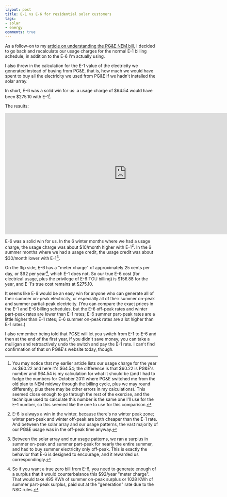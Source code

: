 ```yaml
---
layout: post
title: E-1 vs E-6 for residential solar customers
tags:
- solar
- energy
comments: true
---
```

As a follow-on to my [article on understanding the PG&E NEM bill](http://blog.metamatt.com/blog/2012/11/09/one-year-of-solar-power/), I decided to go back and recalculate our usage charges for the normal E-1 billing schedule, in addition to the E-6 I'm actually using.

I also threw in the calculation for the E-1 value of the electricity we
generated instead of buying from PG&E, that is, how much we would have spent
to buy all the electricity we used from PG&E if we hadn't installed the solar
array.

In short, E-6 was a solid win for us: a usage charge of $64.54 would have been
$275.10 with E-1[^1].

The results:

<iframe width='800' height='400' frameborder='0' src='https://docs.google.com/spreadsheet/pub?key=0AvFfqLY9cNwzdHZUWDlROU1QNldhdm85Y1RsUXRrakE&output=html&widget=true'></iframe>

E-6 was a solid win for us. In the 6 winter months where we had a usage
charge, the usage charge was about $10/month higher with E-1[^2]. In the 6 summer
months where we had a usage credit, the usage credit was about $30/month lower
with E-1[^3].

On the flip side, E-6 has a "meter charge" of approximately 25 cents per day,
or $92 per year[^4], which E-1 does not. So our true E-6 cost (for electrical
usage, plus the privilege of E-6 TOU billing) is $156.88 for the year, and
E-1's true cost remains at $275.10.

It seems like E-6 would be an easy win for anyone who can generate all of
their summer on-peak electricity, or especially all of their summer on-peak
and summer partial-peak electricity. (You can compare the exact prices in the
E-1 and E-6 billing schedules, but the E-6 off-peak rates and winter part-peak
rates are lower than E-1 rates; E-6 summer part-peak rates are a little higher
than E-1 rates; E-6 summer on-peak rates are a lot higher than E-1 rates.)

I also remember being told that PG&E will let you switch from E-1 to E-6 and
then at the end of the first year, if you didn't save money, you can take a
mulligan and retroactively undo the switch and pay the E-1 rate. I can't find
confirmation of that on PG&E's website today, though.

[^1]: You may notice that my earlier article lists our usage charge for the year as $60.22 and here it's $64.54; the difference is that $60.22 is PG&E's number and $64.54 is my calculation for what it should be (and I had to fudge the numbers for October 2011 where PG&E switched me from the old plan to NEM midway through the billing cycle, plus we may round differently, plus there may be other errors in my calculations). This seemed close enough to go through the rest of the exercise, and the technique used to calculate this number is the same one I'll use for the E-1 number, so this seemed like the one to use for this comparison.

[^2]: E-6 is always a win in the winter, because there's no winter peak zone; winter part-peak and winter off-peak are both cheaper than the E-1 rate. And between the solar array and our usage patterns, the vast majority of our PG&E usage was in the off-peak time anyway.

[^3]: Between the solar array and our usage patterns, we ran a surplus in summer on-peak and summer part-peak for nearly the entire summer, and had to buy summer electricity only off-peak. This is exactly the behavior that E-6 is designed to encourage, and it rewarded us correspondingly.

[^4]: So if you want a true zero bill from E-6, you need to generate enough of a surplus that it would counterbalance this $92/year "meter charge". That would take 495 KWh of summer on-peak surplus or 1028 KWh of summer part-peak surplus, paid out at the "generation" rate due to the NSC rules.

